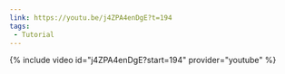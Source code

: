 ```yaml
---
link: https://youtu.be/j4ZPA4enDgE?t=194
tags:
 - Tutorial
---
```

{% include video id="j4ZPA4enDgE?start=194" provider="youtube" %}
